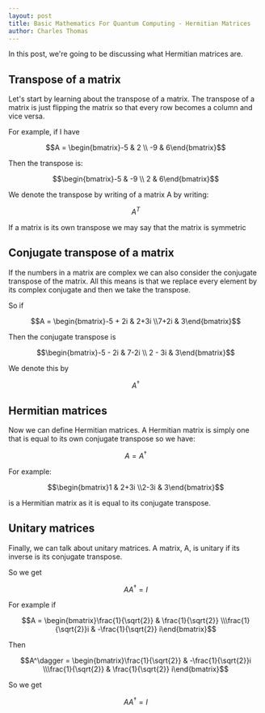 ```yaml
---
layout: post
title: Basic Mathematics For Quantum Computing - Hermitian Matrices
author: Charles Thomas
---
```


In this post, we're going to be discussing what Hermitian matrices are.

## Transpose of a matrix
Let's start by learning about the transpose of a matrix. The transpose of a matrix is just flipping the matrix so that every row becomes a column and vice versa.

For example, if I have

$$A = \begin{bmatrix}-5 & 2 \\ -9 & 6\end{bmatrix}$$

Then the transpose is:

$$\begin{bmatrix}-5 & -9 \\ 2 & 6\end{bmatrix}$$

We denote the transpose by writing of a matrix A by writing:

$$A^T$$

If a matrix is its own transpose we may say that the matrix is symmetric

## Conjugate transpose of a matrix
If the numbers in a matrix are complex we can also consider the conjugate transpose of the matrix. All this means is that we replace every element by its complex conjugate and then we take the transpose.

So if

$$A = \begin{bmatrix}-5 + 2i & 2+3i \\7+2i & 3\end{bmatrix}$$

Then the conjugate transpose is 

$$\begin{bmatrix}-5 - 2i & 7-2i \\ 2 - 3i & 3\end{bmatrix}$$

We denote this by 

$$A^\dagger$$

## Hermitian matrices
Now we can define Hermitian matrices. A Hermitian matrix is simply one that is equal to its own conjugate transpose so we have:

$$A = A^\dagger$$

For example:

$$\begin{bmatrix}1 & 2+3i \\2-3i & 3\end{bmatrix}$$

is a Hermitian matrix as it is equal to its conjugate transpose.


## Unitary matrices
Finally, we can talk about unitary matrices. A matrix, A, is unitary if its inverse is its conjugate transpose.

So we get

$$AA^\dagger = I$$

For example if

$$A = \begin{bmatrix}\frac{1}{\sqrt{2}} & \frac{1}{\sqrt{2}}  \\\frac{1}{\sqrt{2}}i & -\frac{1}{\sqrt{2}} i\end{bmatrix}$$

Then

$$A^\dagger = \begin{bmatrix}\frac{1}{\sqrt{2}} & -\frac{1}{\sqrt{2}}i  \\\frac{1}{\sqrt{2}} & \frac{1}{\sqrt{2}} i\end{bmatrix}$$

So we get

$$AA^\dagger = I$$ 
